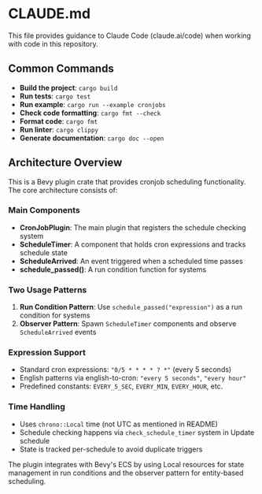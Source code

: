 # CLAUDE.md

This file provides guidance to Claude Code (claude.ai/code) when working with code in this repository.

## Common Commands

- **Build the project**: `cargo build`
- **Run tests**: `cargo test`
- **Run example**: `cargo run --example cronjobs`
- **Check code formatting**: `cargo fmt --check`
- **Format code**: `cargo fmt`
- **Run linter**: `cargo clippy`
- **Generate documentation**: `cargo doc --open`

## Architecture Overview

This is a Bevy plugin crate that provides cronjob scheduling functionality. The core architecture consists of:

### Main Components
- **CronJobPlugin**: The main plugin that registers the schedule checking system
- **ScheduleTimer**: A component that holds cron expressions and tracks schedule state
- **ScheduleArrived**: An event triggered when a scheduled time passes
- **schedule_passed()**: A run condition function for systems

### Two Usage Patterns
1. **Run Condition Pattern**: Use `schedule_passed("expression")` as a run condition for systems
2. **Observer Pattern**: Spawn `ScheduleTimer` components and observe `ScheduleArrived` events

### Expression Support
- Standard cron expressions: `"0/5 * * * * ? *"` (every 5 seconds)
- English patterns via english-to-cron: `"every 5 seconds"`, `"every hour"`
- Predefined constants: `EVERY_5_SEC`, `EVERY_MIN`, `EVERY_HOUR`, etc.

### Time Handling
- Uses `chrono::Local` time (not UTC as mentioned in README)
- Schedule checking happens via `check_schedule_timer` system in Update schedule
- State is tracked per-schedule to avoid duplicate triggers

The plugin integrates with Bevy's ECS by using Local resources for state management in run conditions and the observer pattern for entity-based scheduling.